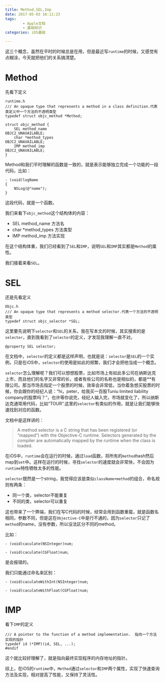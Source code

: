 ```yaml
---
title: Method,SEL,Imp
date: 2017-05-03 16:11:23
tags: 
		- Apple文档
		- 基础知识
categories: iOS基础

---
```


这三个概念，虽然在平时的时候总是在用，但是最近写`runtime`的时候，又感觉有点糊涂，今天就把他们的关系搞清楚。

# Method
先看下定义

```
runtime.h
/// An opaque type that represents a method in a class definition.代表类定义中一个方法的不透明类型
typedef struct objc_method *Method;

struct objc_method {
    SEL method_name                                          OBJC2_UNAVAILABLE;
    char *method_types                                       OBJC2_UNAVAILABLE;
    IMP method_imp                                           OBJC2_UNAVAILABLE;
} 
```
Method和我们平时理解的函数是一致的，就是表示能够独立完成一个功能的一段代码，比如：

```
- (void)logName
{
	NSLog(@"name");
} 
```
这段代码，就是一个函数。

我们来看下`objc_method`这个结构体的内容：
 
 - SEL method_name 方法名
 - char *method_types 方法类型
 - IMP method_imp 方法实现

在这个结构体重，我们已经看到了`SEL`和`IMP`，说明`SEL`和`IMP`其实都是`Method`的属性。

我们接着来看`SEL`。


# SEL
还是先看定义
```
Objc.h
/// An opaque type that represents a method selector.代表一个方法的不透明类型
typedef struct objc_selector *SEL;
```

这里要先说明下`selector`和`SEL`的关系，我在写本文的时候，其实搜索的是`selector`，直到我看到了`selector`的定义，才发现我理解一直不对。

```
@property SEL selector;
```

在文档中，`selector`的定义都是这样声明，也就是说：`selector`是`SEL`的一个实例，只是在iOS中，`selector`的使用是如此的频繁，我们才会把他当成一个概念。

`selector`怎么理解呢？我们可以想想股票，比如市场上有如此多公司在纳斯达克上市，而且他们的名字又非常的长，或者有些公司的名称也是相似的，都是**有限公司。那当市场去指定一个股票的时候，效率会非常低，当你着急想买股票的时候，你会跟你的经纪人说：“hi，peter，给我买一百股Tuniu limited liability company的股票吗？”，也许等你说完，经纪人输入完，市场就变化了，所以纳斯达克通常用代码，比如“TOUR”.这里的`selector`有类似的作用，就是让我们能够快速找到对应的函数。

文档中是这样讲的：
>  A method selector is a C string that has been registered (or “mapped“) with the Objective-C runtime. Selectors generated by the compiler are automatically mapped by the runtime when the class is loaded.

在iOS中，`runtime`会在运行的时候，通过`load`函数，将所有的`method`hash然后map到`set`中。这样在运行的时候，寻找`selector`的速度就会非常快，不会因为`runtime`特性牺牲太多的性能。

`selector`既然是一个string，我觉得应该是类似`className+method`的组合，命名规则有两条：
 - 同一个类，selector不能重复
 - 不同的类，selector可以重复

这也带来了一个弊端，我们在写C代码的时候，经常会用到函数重载，就是函数名相同，参数不同，但是这在`Objective-C`中是行不通的，因为`selector`只记了`method`的name，没有参数，所以没法区分不同的method。

比如：

```
- (void)caculate(NSInteger)num;

- (void)caculate(CGFloat)num;
```
是会报错的。


我们只能通过命名来区别：

```
- (void)caculateWithInt(NSInteger)num;

- (void)caculateWithFloat(CGFloat)num;
```


# IMP
看下`IMP`的定义

```
/// A pointer to the function of a method implementation.  指向一个方法实现的指针
typedef id (*IMP)(id, SEL, ...); 
#endif
```

这个就比较好理解了，就是指向最终实现程序的内存地址的指针。


综上，在iOS的`runtime`中，`Method`通过`selector`和`IMP`两个属性，实现了快速查询方法及实现，相对提高了性能，又保持了灵活性。

